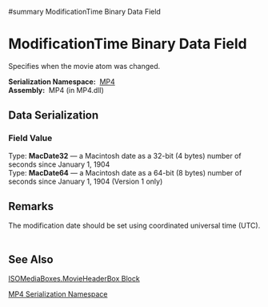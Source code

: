 ﻿#summary ModificationTime Binary Data Field

# ModificationTime Binary Data Field #


Specifies when the movie atom was changed.

**Serialization Namespace:**  [MP4](Bin_N_MP4.md)<br><b>Assembly:</b>  MP4 (in MP4.dll)<br>
<h2>Data Serialization</h2>

<h3>Field Value</h3>
Type: <b>MacDate32</b> — a Macintosh date as a 32-bit (4 bytes) number of seconds since January 1, 1904 <br>Type: <b>MacDate64</b> — a Macintosh date as a 64-bit (8 bytes) number of seconds since January 1, 1904 (Version 1 only)<br>
<h2>Remarks</h2>

The modification date should be set using coordinated universal time (UTC).<br>
<br>
<h2>See Also</h2>

<a href='Bin_T_MP4_ISOMediaBoxes_MovieHeaderBox.md'>ISOMediaBoxes.MovieHeaderBox Block</a>

<a href='Bin_N_MP4.md'>MP4 Serialization Namespace</a>
